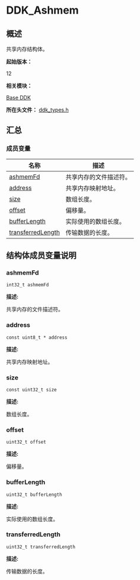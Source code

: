 # DDK_Ashmem


## 概述

共享内存结构体。

**起始版本：** 

12

**相关模块：**

[Base DDK](_base_ddk.md)

**所在头文件：** [ddk_types.h](ddk_types.md)

## 汇总


### 成员变量

| 名称 | 描述 | 
| -------- | -------- |
| [ashmemFd](#ashmemfd) | 共享内存的文件描述符。 | 
| [address](#address) | 共享内存映射地址。 | 
| [size](#size) | 数组长度。 | 
| [offset](#offset) | 偏移量。 | 
| [bufferLength](#bufferlength) | 实际使用的数组长度。 | 
| [transferredLength](#transferredlength) | 传输数据的长度。 | 


## 结构体成员变量说明


### ashmemFd


~~~
int32_t ashmemFd
~~~

**描述:**

共享内存的文件描述符。


### address


~~~
const uint8_t * address
~~~

**描述:**

共享内存映射地址。


### size


~~~
const uint32_t size
~~~

**描述:**

数组长度。


### offset


~~~
uint32_t offset
~~~

**描述:**

偏移量。


### bufferLength


~~~
uint32_t bufferLength
~~~

**描述:**

实际使用的数组长度。


### transferredLength


~~~
uint32_t transferredLength
~~~

**描述:**

传输数据的长度。
